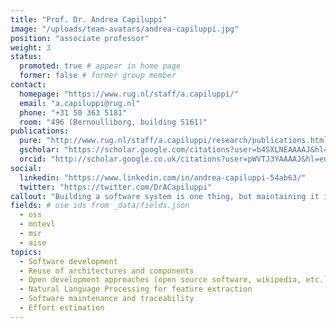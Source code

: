 ```yaml
---
title: "Prof. Dr. Andrea Capiluppi"
image: "/uploads/team-avatars/andrea-capiluppi.jpg"
position: "associate professor"
weight: 3
status:
  promoted: true # appear in home page
  former: false # former group member
contact:
  homepage: "https://www.rug.nl/staff/a.capiluppi/"
  email: "a.capiluppi@rug.nl"
  phone: "+31 50 363 5181"
  room: "496 (Bernoulliborg, building 5161)"
publications:
  pure: "http://www.rug.nl/staff/a.capiluppi/research/publications.html"
  gscholar: "https://scholar.google.com/citations?user=b4SXLNEAAAAJ&hl=en&oi=ao"
  orcid: "http://scholar.google.co.uk/citations?user=pWVTJ3YAAAAJ&hl=en"
social:
  linkedin: "https://www.linkedin.com/in/andrea-capiluppi-54ab63/"
  twitter: "https://twitter.com/DrACapiluppi"
callout: "Building a software system is one thing, but maintaining it is much more expensive: this is the phase we need to prioritize!"
fields: # use ids from _data/fields.json
  - oss
  - mntevl
  - msr
  - aise
topics:
  - Software development
  - Reuse of architectures and components
  - Open development approaches (open source software, wikipedia, etc.)
  - Natural Language Processing for feature extraction
  - Software maintenance and traceability
  - Effort estimation
---
```

